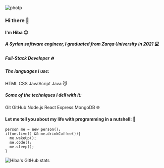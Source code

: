 ![photp](https://cdn3.iconfinder.com/data/icons/computer-programming-1/112/19-computer-programming_osx-programmer-female-african-american-128.png)

### Hi there 👋
#### I'm **Hiba**  :relieved:

##### A Syrian software engineer, I graduated from Zarqa University in 2021 :computer:
##### Full-Stack Developer :fire:
  



##### The languages I use:
   HTML CSS JavaScript Java :smirk_cat:

##### Some of the techniques I dell with it:
   Git GitHub Node.js React Express MongoDB :globe_with_meridians:



#### Let me tell you about my life with programming in a nutshell: :runner:


    person me = new person();
    if(me.live() && me.drinkCoffee()){
      me.wakeUp();
      me.code();
      me.sleep();
    }   


![Hiba's GitHub stats](https://github-readme-stats.vercel.app/api?username=Hiba-almade&show_icons=true&theme=radical)


<!--
**Hiba-Almade/Hiba-Almade** is a ✨ _special_ ✨ repository because its `README.md` (this file) appears on your GitHub profile.

Here are some ideas to get you started:

- 🔭 I’m currently working on ...
- 🌱 I’m currently learning ...
- 👯 I’m looking to collaborate on ...
- 🤔 I’m looking for help with ...
- 💬 Ask me about ...
- 📫 How to reach me: ...
- 😄 Pronouns: ...
- ⚡ Fun fact: ...
-->
